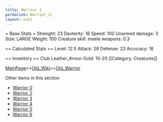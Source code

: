 ```yaml
---
title: Warrior 1
permalink: Warrior_1/
layout: wiki
---
```

= Base Stats =
 Strenght: 23
 Dexterity: 16
 Speed: 100
 Unarmed damage: 3
 Size: LARGE
 Weight: 100
 Creature skill: meele weapons: 0.3

== Calculated Stats ==
 Level: 12.5
 Attack: 26
 Defense: 23
 Accuracy: 16

== Inventory ==
 Club
 Leather_Armor
 Gold: 10-20
[[Category: Creatures]]

[MainPage](/keeperrl_wiki/ "wikilink")>>[Old_Wiki](/keeperrl_wiki/Old_Wiki "wikilink")>>[Old_Warrior](/keeperrl_wiki/Old_Warrior "wikilink")

Other items in this section
-    [Warrior 0](/keeperrl_wiki/Warrior_0 "wikilink")
-    [Warrior 2](/keeperrl_wiki/Warrior_2 "wikilink")
-    [Warrior 3](/keeperrl_wiki/Warrior_3 "wikilink")
-    [Warrior 4](/keeperrl_wiki/Warrior_4 "wikilink")
-    [Warrior 5](/keeperrl_wiki/Warrior_5 "wikilink")
-    [Warrior 6](/keeperrl_wiki/Warrior_6 "wikilink")
